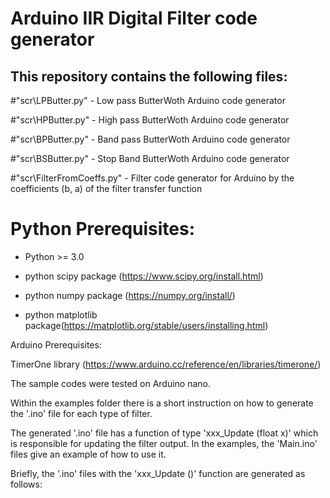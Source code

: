 # Arduino IIR Digital Filter code generator

## This repository contains the following files:


 #"scr\LPButter.py" - Low pass ButterWoth Arduino code generator
 
 #"scr\HPButter.py" - High pass ButterWoth Arduino code generator
 
 #"scr\BPButter.py" - Band pass ButterWoth Arduino code generator
 
 #"scr\BSButter.py" - Stop Band ButterWoth Arduino code generator
 
 #"scr\FilterFromCoeffs.py" - Filter code generator for Arduino by the coefficients (b, a) of the filter transfer function  
 
 
 
 
 
 
# Python Prerequisites:

- Python >= 3.0
 
 - python scipy package (https://www.scipy.org/install.html)
 
 - python numpy package (https://numpy.org/install/)
 
 - python matplotlib package(https://matplotlib.org/stable/users/installing.html)
 
 
 
 
 
Arduino Prerequisites:

 TimerOne library (https://www.arduino.cc/reference/en/libraries/timerone/)

The sample codes were tested on Arduino nano.

Within the examples folder there is a short instruction on how to generate the '.ino' file for each type of filter. 

The generated '.ino' file has a function of type 'xxx_Update (float x)' which is responsible for updating the filter output. In the examples, the 'Main.ino' files give an example of how to use it. 

Briefly, the '.ino' files with the 'xxx_Update ()' function are generated as follows: 

